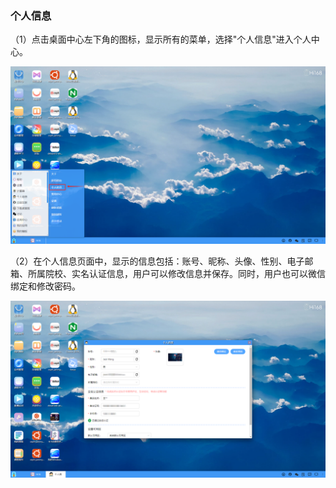 ### 个人信息
（1）点击桌面中心左下角的图标，显示所有的菜单，选择"个人信息"进入个人中心。

![alt text](./desktopcentor01.png)

（2）在个人信息页面中，显示的信息包括：账号、昵称、头像、性别、电子邮箱、所属院校、实名认证信息，用户可以修改信息并保存。同时，用户也可以微信绑定和修改密码。

![alt text](./desktopcentor02.png)